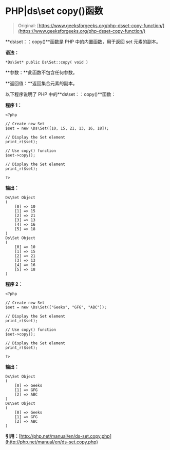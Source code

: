 # PHP|ds\set copy()函数

> Original: [https://www.geeksforgeeks.org/php-dsset-copy-function/](https://www.geeksforgeeks.org/php-dsset-copy-function/)

**ds\set：：copy()**函数是 PHP 中的内置函数，用于返回 set 元素的副本。

**语法：**

```
*Ds\Set* public Ds\Set::copy( void )
```

**参数：**此函数不包含任何参数。

**返回值：**返回集合元素的副本。

以下程序说明了 PHP 中的**ds\set：：copy()**函数：

**程序 1：**

```
<?php 

// Create new Set 
$set = new \Ds\Set([10, 15, 21, 13, 16, 18]); 

// Display the Set element 
print_r($set); 

// Use copy() function
$set->copy(); 

// Display the Set element 
print_r($set); 

?> 
```

**输出：**

```
Ds\Set Object
(
    [0] => 10
    [1] => 15
    [2] => 21
    [3] => 13
    [4] => 16
    [5] => 18
)
Ds\Set Object
(
    [0] => 10
    [1] => 15
    [2] => 21
    [3] => 13
    [4] => 16
    [5] => 18
)

```

**程序 2：**

```
<?php 

// Create new Set 
$set = new \Ds\Set(["Geeks", "GFG", "ABC"]); 

// Display the Set element 
print_r($set); 

// Use copy() function
$set->copy(); 

// Display the Set element 
print_r($set); 

?> 
```

**输出：**

```
Ds\Set Object
(
    [0] => Geeks
    [1] => GFG
    [2] => ABC
)
Ds\Set Object
(
    [0] => Geeks
    [1] => GFG
    [2] => ABC
)

```

**引用：**[http://php.net/manual/en/ds-set.copy.php](http://php.net/manual/en/ds-set.copy.php)